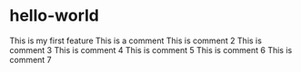 # hello-world
This is my first feature
This is a comment
This is comment 2
This is comment 3
This is comment 4
This is comment 5
This is comment 6
This is comment 7
